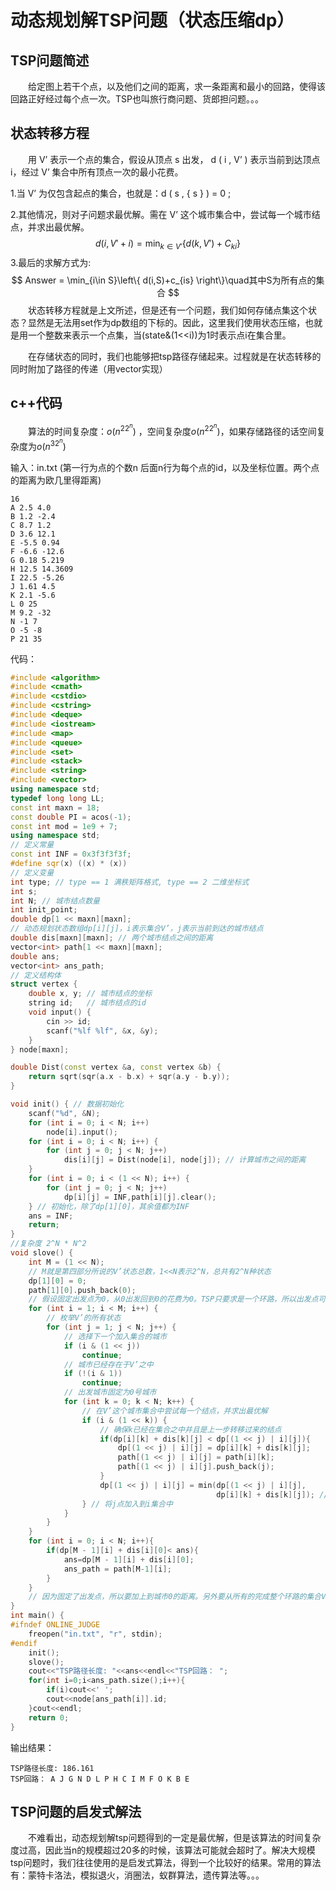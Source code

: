 # 动态规划解TSP问题（状态压缩dp）

## TSP问题简述

&emsp;&emsp;给定图上若干个点，以及他们之间的距离，求一条距离和最小的回路，使得该回路正好经过每个点一次。TSP也叫旅行商问题、货郎担问题。。。

## 状态转移方程

&emsp;&emsp;用 V’ 表示一个点的集合，假设从顶点 s 出发， d ( i , V’ ) 表示当前到达顶点 i，经过 V’ 集合中所有顶点一次的最小花费。

1.当 V’ 为仅包含起点的集合，也就是：d ( s , { s } ) = 0 ;

2.其他情况，则对子问题求最优解。需在 V’ 这个城市集合中，尝试每一个城市结点，并求出最优解。
$$
d(i,V'+{i})=\min_{k\in V'}\left\{d(k,V')+C_{ki}\right\}
$$
3.最后的求解方式为:
$$
Answer = \min_{i\in S}\left\{ d(i,S)+c_{is} \right\}\quad其中S为所有点的集合
$$
&emsp;&emsp;状态转移方程就是上文所述，但是还有一个问题，我们如何存储点集这个状态？显然是无法用set作为dp数组的下标的。因此，这里我们使用状态压缩，也就是用一个整数来表示一个点集，当(state&(1<<i))为1时表示点i在集合里。

&emsp;&emsp;在存储状态的同时，我们也能够把tsp路径存储起来。过程就是在状态转移的同时附加了路径的传递（用vector实现）

## c++代码

&emsp;&emsp;算法的时间复杂度：$o(n^22^n)$  ，空间复杂度$o(n^22^n)$，如果存储路径的话空间复杂度为$o(n^32^n)$

输入：in.txt  (第一行为点的个数n   后面n行为每个点的id，以及坐标位置。两个点的距离为欧几里得距离)

```
16
A 2.5 4.0
B 1.2 -2.4
C 8.7 1.2
D 3.6 12.1
E -5.5 0.94
F -6.6 -12.6
G 0.18 5.219
H 12.5 14.3609
I 22.5 -5.26
J 1.61 4.5
K 2.1 -5.6
L 0 25
M 9.2 -32
N -1 7
O -5 -8
P 21 35
```

代码：

```cpp
#include <algorithm>
#include <cmath>
#include <cstdio>
#include <cstring>
#include <deque>
#include <iostream>
#include <map>
#include <queue>
#include <set>
#include <stack>
#include <string>
#include <vector>
using namespace std;
typedef long long LL;
const int maxn = 18;
const double PI = acos(-1);
const int mod = 1e9 + 7;
using namespace std;
// 定义常量
const int INF = 0x3f3f3f3f;
#define sqr(x) ((x) * (x))
// 定义变量
int type; // type == 1 满秩矩阵格式, type == 2 二维坐标式
int s;
int N; // 城市结点数量
int init_point;
double dp[1 << maxn][maxn];
// 动态规划状态数组dp[i][j]，i表示集合V’，j表示当前到达的城市结点
double dis[maxn][maxn]; // 两个城市结点之间的距离
vector<int> path[1 << maxn][maxn];
double ans;
vector<int> ans_path;
// 定义结构体
struct vertex {
    double x, y; // 城市结点的坐标
    string id;   // 城市结点的id
    void input() {
        cin >> id;
        scanf("%lf %lf", &x, &y);
    }
} node[maxn];

double Dist(const vertex &a, const vertex &b) {
    return sqrt(sqr(a.x - b.x) + sqr(a.y - b.y));
}

void init() { // 数据初始化
    scanf("%d", &N);
    for (int i = 0; i < N; i++)
        node[i].input();
    for (int i = 0; i < N; i++) {
        for (int j = 0; j < N; j++)
            dis[i][j] = Dist(node[i], node[j]); // 计算城市之间的距离
    }
    for (int i = 0; i < (1 << N); i++) {
        for (int j = 0; j < N; j++)
            dp[i][j] = INF,path[i][j].clear();
    } // 初始化，除了dp[1][0]，其余值都为INF
    ans = INF;
    return;
}
//复杂度 2^N * N^2
void slove() {
    int M = (1 << N);
    // M就是第四部分所说的V’状态总数，1<<N表示2^N，总共有2^N种状态
    dp[1][0] = 0;
    path[1][0].push_back(0);
    // 假设固定出发点为0，从0出发回到0的花费为0。TSP只要求是一个环路，所以出发点可以任选
    for (int i = 1; i < M; i++) {
        // 枚举V’的所有状态
        for (int j = 1; j < N; j++) {
            // 选择下一个加入集合的城市
            if (i & (1 << j))
                continue;
            // 城市已经存在于V’之中
            if (!(i & 1))
                continue;
            // 出发城市固定为0号城市
            for (int k = 0; k < N; k++) {
                // 在V’这个城市集合中尝试每一个结点，并求出最优解
                if (i & (1 << k)) {
                    // 确保k已经在集合之中并且是上一步转移过来的结点
                    if(dp[i][k] + dis[k][j] < dp[(1 << j) | i][j]){
                        dp[(1 << j) | i][j] = dp[i][k] + dis[k][j];
                        path[(1 << j) | i][j] = path[i][k];
                        path[(1 << j) | i][j].push_back(j);
                    }
                    dp[(1 << j) | i][j] = min(dp[(1 << j) | i][j],
                                              dp[i][k] + dis[k][j]); // 转移方程
                } // 将j点加入到i集合中
            }
        }
    }
    for (int i = 0; i < N; i++){
        if(dp[M - 1][i] + dis[i][0]< ans){
            ans=dp[M - 1][i] + dis[i][0];
            ans_path = path[M-1][i];
        }
    }
    // 因为固定了出发点，所以要加上到城市0的距离。另外要从所有的完成整个环路的集合V’中选择，完成最后的转移
}
int main() {
#ifndef ONLINE_JUDGE
    freopen("in.txt", "r", stdin);
#endif
    init();
    slove();
    cout<<"TSP路径长度: "<<ans<<endl<<"TSP回路： ";
    for(int i=0;i<ans_path.size();i++){
        if(i)cout<<' ';
        cout<<node[ans_path[i]].id;
    }cout<<endl;
    return 0;
}
```

输出结果：

```
TSP路径长度: 186.161
TSP回路： A J G N D L P H C I M F O K B E
```



## TSP问题的启发式解法

&emsp;&emsp;不难看出，动态规划解tsp问题得到的一定是最优解，但是该算法的时间复杂度过高，因此当n的规模超过20多的时候，该算法可能就会超时了。解决大规模tsp问题时，我们往往使用的是启发式算法，得到一个比较好的结果。常用的算法有：蒙特卡洛法，模拟退火，消圈法，蚁群算法，遗传算法等。。。